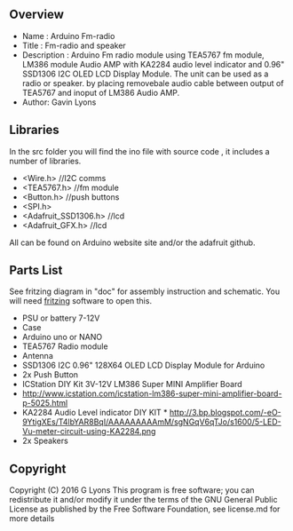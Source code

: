 Overview
--------------------
* Name : Arduino Fm-radio
* Title : Fm-radio and speaker
* Description : Arduino Fm radio module using TEA5767 fm module, LM386 module Audio AMP 
with KA2284 audio level indicator and 0.96" SSD1306 I2C OLED LCD Display Module.
The unit can be used as a radio or speaker. by placing removebale audio cable between output
of TEA5767 and inoput of LM386 Audio AMP.
* Author: Gavin Lyons

Libraries
------------------------

In the src folder you will find the ino file with source code , it includes a number of 
libraries.
 
* <Wire.h> //I2C comms
* <TEA5767.h> //fm module
* <Button.h> //push buttons
* <SPI.h>
* <Adafruit_SSD1306.h> //lcd
* <Adafruit_GFX.h> //lcd

All can be found on Arduino website site and/or the adafruit github.

Parts List
------------------------------

See fritzing diagram in "doc" for assembly instruction and schematic. 
You will need [fritzing](https://en.wikipedia.org/wiki/Fritzing) software to open this.


 *    PSU or battery 7-12V
 *    Case
 *    Arduino uno  or NANO
 *    TEA5767 Radio module
 *    Antenna
 *    SSD1306 I2C 0.96" 128X64 OLED LCD Display Module for Arduino 
 *    2x Push Button
 *    ICStation DIY Kit 3V-12V LM386 Super MINI Amplifier Board
 *    http://www.icstation.com/icstation-lm386-super-mini-amplifier-board-p-5025.html   
 *    KA2284 Audio Level indicator DIY KIT   *  http://3.bp.blogspot.com/-eO-9YtigXEs/T4lbYAR8BqI/AAAAAAAAAmM/sgNGqV6qTJo/s1600/5-LED-Vu-meter-circuit-using-KA2284.png
 *   2x Speakers
 
 
 Copyright
-------------------------------
Copyright (C) 2016 G Lyons This program is free software; you can redistribute it and/or modify it under the terms of the GNU General Public License as published by the Free Software Foundation, see license.md for more details

